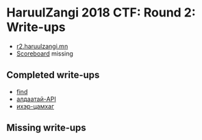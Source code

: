 # HaruulZangi 2018 CTF:  Round 2: Write-ups

* [r2.haruulzangi.mn](https://r2.haruulzangi.mn)
* [Scoreboard](scoreboard) missing

## Completed write-ups

* [find](find)
* [алдаатай-API](алдаатай-API)
* [ихэр-цамхаг](ихэр-цамхаг)

## Missing write-ups

